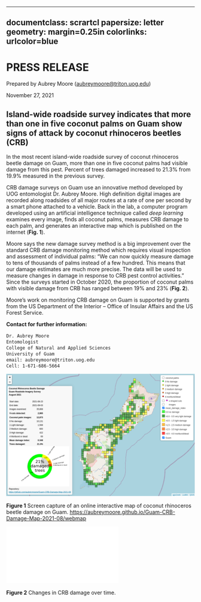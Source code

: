 <!--- 
This ghf markdown can be converted to a PDF file using:

pandoc press-release.md -o press-release.pdf
--->

---
documentclass: scrartcl
papersize: letter
geometry: margin=0.25in
colorlinks: urlcolor=blue
---

# PRESS RELEASE

Prepared by Aubrey Moore (aubreymoore@triton.uog.edu)

November 27, 2021

## Island-wide roadside survey indicates that more than one in five coconut palms on Guam show signs of attack by coconut rhinoceros beetles (CRB)

In the most recent island-wide roadside survey of coconut rhinoceros beetle damage on Guam, more than one in five coconut palms had visible damage from this pest. Percent of trees damaged increased to 21.3% from 19.9% measured in the previous survey.

CRB damage surveys on Guam use an innovative method developed by UOG entomologist Dr. Aubrey Moore. High definition digital images are recorded along roadsides of all major routes at a rate of one per second by a smart phone attached to a vehicle. Back in the lab, a computer program developed using an artificial intelligence technique called *deep learning* examines every image, finds all coconut palms, measures CRB damage to each palm, and generates an interactive map which is published on the internet (**Fig. 1**).

Moore says the new damage survey method is a big improvement over the standard CRB damage monitoring method which requires visual inspection and assessment of individual palms: “We can now quickly measure damage to tens of thousands of palms instead of a few hundred. This means that our damage estimates are much more precise. The data will be used to measure changes in damage in response to CRB pest control activities.” Since the surveys started in October 2020, the proportion of coconut palms with visible damage from CRB has ranged between 19% and 23% (**Fig. 2**).

Moore’s work on monitoring CRB damage on Guam is supported by grants from the US Department of the Interior – Office of Insular Affairs and the US Forest Service.

**Contact for further information:**
```
Dr. Aubrey Moore
Entomologist
College of Natural and Applied Sciences
University of Guam
email: aubreymoore@triton.uog.edu
Cell: 1-671-686-5664
```

![](web-screenshot.png)

**Figure 1** Screen capture of an online interactive map of coconut rhinoceros beetle damage on Guam. <https://aubreymoore.github.io/Guam-CRB-Damage-Map-2021-08/webmap>

![](timeline.pdf)

**Figure 2** Changes in CRB damage over time.
 

